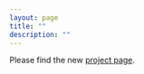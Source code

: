 ```yaml
---
layout: page
title: ""
description: ""
---
```

Please find the new [project page](https://tonyxuqaq.github.io/InsightMapper/).